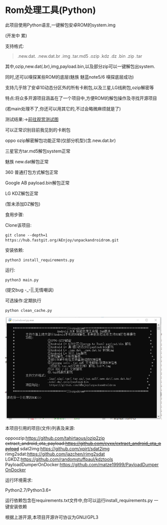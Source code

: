 # Rom处理工具(Python)

此项目使用Python语言,一键解包安卓ROM的system.img

(开发中 累)

支持格式:

> .new.dat.  .new.dat.br  .img  .tar.md5  .ozip  .kdz  .dz  .bin  .zip  .tar

其中,ozip,new.dat(.br),img,payload.bin,以及部分zip可以一键解包出system.

同时,还可以嗅探某些ROM的底层(魅族 魅蓝note5/6 嗅探底层成功)

支持几乎除了安卓10动态分区外的所有卡刷包,以及三星,LG线刷包,ozip解密等

特点:将众多开源项目涵盖在了一个项目中,方便ROM的解包操作及寻找开源项目

(若main处理不了,你还可以用其它的,不过会略微麻烦就是了)



测试结果:→[前往观赏测试图](pic)

可以正常识别目前我见到的卡刷包

oppo ozip解密解包功能正常(仅部分机型)(含.new.dat.br)

三星官方tar.md5解包system正常

魅族 new.dat解包正常

360 普通打包方式解包正常

Google AB payload.bin解包正常

LG KDZ解包正常

(暂未添加DZ解包)

食用步骤:

Clone该项目:

```
git clone --depth=1 https://hub.fastgit.org/AEnjoy/unpackandroidrom.git
```

安装依赖:

```
python3 install_requirements.py
```

运行:

```
python3 main.py
```

(提交bug -_-||,无情嘲讽)

可选操作:定期执行

```
python clean_cache.py
```

![img](pic/home.png)

本项目引用的项目(文件)列表及来源:

oppoozip:https://github.com/tahirtaous/ozip2zip
~~extract_android_ota_payload:https://github.com/cyxx/extract_android_ota_payload~~
sdat2img:https://github.com/xpirt/sdat2img
rimg2sdat:https://github.com/jazchen/rimg2sdat
LGKDZ:https://github.com/randomstuffpaul/kdztools
PayloadDumperOnDocker:https://github.com/matze19999/PayloadDumperOnDocker

运行环境需求:

Python2.7/Python3.6+

运行依赖包含在requirements.txt文件中,你可以运行install_requirements.py 一键安装依赖



根据上游开源,本项目开源许可协议为GNU/GPL3